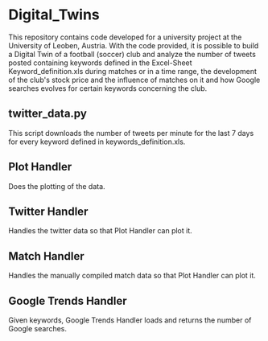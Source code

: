 # Digital_Twins

This repository contains code developed for a university project at the University of Leoben, Austria. With the code provided, it is possible to build a Digital Twin of a 
football (soccer) club and analyze the number of tweets posted containing keywords defined in the Excel-Sheet Keyword_definition.xls during matches or in a time range, the 
development of the club's stock price and the influence of matches on it and how Google searches evolves for certain keywords concerning the club. 

## twitter_data.py
This script downloads the number of tweets per minute for the last 7 days for every keyword defined in keywords_definition.xls.

## Plot Handler
Does the plotting of the data.

## Twitter Handler
Handles the twitter data so that Plot Handler can plot it.

## Match Handler
Handles the manually compiled match data so that Plot Handler can plot it. 

## Google Trends Handler
Given keywords, Google Trends Handler loads and returns the number of Google searches.
